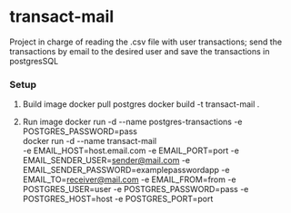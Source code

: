 # transact-mail

Project in charge of reading the .csv file with user transactions; send the transactions by email to the desired user and save the transactions in postgresSQL

### Setup
1. Build image
   docker pull postgres
   docker build -t transact-mail .

2. Run image
   docker run -d --name postgres-transactions -e POSTGRES_PASSWORD=pass\
   docker run -d --name transact-mail\
   -e EMAIL_HOST=host.email.com
   -e EMAIL_PORT=port
   -e EMAIL_SENDER_USER=sender@mail.com
   -e EMAIL_SENDER_PASSWORD=examplepasswordapp
   -e EMAIL_TO=receiver@mail.com
   -e EMAIL_FROM=from
   -e POSTGRES_USER=user
   -e POSTGRES_PASSWORD=pass
   -e POSTGRES_HOST=host
   -e POSTGRES_PORT=port

